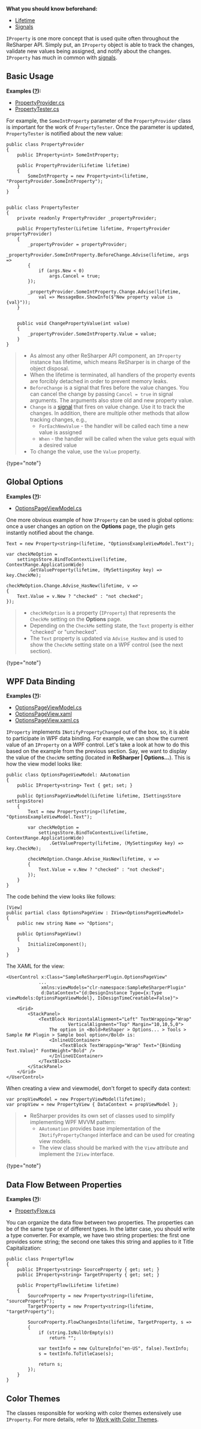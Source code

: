 [//]: # (title: Work with IProperty)

**What you should know beforehand:**
* [Lifetime](WorkWithLifetime.md)
* [Signals](WorkWithSignals.md)

`IProperty` is one more concept that is used quite often throughout the ReSharper API. Simply put, an `IProperty` object is able to track the changes, validate new values being assigned, and  notify about the changes. `IProperty` has much in common with [signals](WorkWithSignals.md).

## Basic Usage
**Examples ([?](HowTo_HowTo.md#sample-solution)):**
* [PropertyProvider.cs](https://github.com/JetBrains/sample-resharper-plugin/blob/master/SampleReSharperPlugin/src/IProperty/PropertyProvider.cs)
* [PropertyTester.cs](https://github.com/JetBrains/sample-resharper-plugin/blob/master/SampleReSharperPlugin/src/IProperty/PropertyTester.cs)

For example, the `SomeIntProperty` parameter of the `PropertyProvider` class is important for the work of `PropertyTester`. Once the parameter is updated, `PropertyTester` is notified about the new value:

```
public class PropertyProvider
{
    public IProperty<int> SomeIntProperty;

    public PropertyProvider(Lifetime lifetime)
    {
        SomeIntProperty = new Property<int>(lifetime, "PropertyProvider.SomeIntProperty");
    }
}
 
 
public class PropertyTester
{
    private readonly PropertyProvider _propertyProvider;
 
    public PropertyTester(Lifetime lifetime, PropertyProvider propertyProvider)
    {
        _propertyProvider = propertyProvider;
        _propertyProvider.SomeIntProperty.BeforeChange.Advise(lifetime, args =>
        {
            if (args.New < 0)                
                args.Cancel = true;                
        });
 
        _propertyProvider.SomeIntProperty.Change.Advise(lifetime,
            val => MessageBox.ShowInfo($"New property value is {val}"));
    }
 
 
    public void ChangePropertyValue(int value)
    {
        _propertyProvider.SomeIntProperty.Value = value;
    }
}
```

>
>* As almost any other ReSharper API component, an `IProperty` instance has lifetime, which means ReSharper is in charge of the object disposal.
>* When the lifetime is terminated, all handlers of the property events are forcibly detached in order to prevent memory leaks.
>* `BeforeChange` is a signal that fires before the value changes. You can cancel the change by passing `Cancel = true` in signal arguments. The arguments also store old and new property value.
>* `Change` is a [signal](WorkWithSignals.md) that fires on value change. Use it to track the changes. In addition, there are multiple other methods that allow tracking changes, e.g., 
>    * `ForEachNewValue` - the handler will be called each time a new value is assigned
>    * `When` - the handler will be called when the value gets equal with a desired value
>* To change the value, use the `Value` property.
>
>
{type="note"}

## Global Options
**Examples ([?](HowTo_HowTo.md#sample-solution)):**
* [OptionsPageViewModel.cs](https://github.com/JetBrains/sample-resharper-plugin/blob/master/SampleReSharperPlugin/src/Options/Ui/OptionsPageViewModel.cs)

One more obvious example of how `IProperty` can be used is global options: once a user changes an option on the **Options** page, the plugin gets instantly notified about the change.

```
Text = new Property<string>(lifetime, "OptionsExampleViewModel.Text");
 
var checkMeOption =
    settingsStore.BindToContextLive(lifetime, ContextRange.ApplicationWide)
        .GetValueProperty(lifetime, (MySettingsKey key) => key.CheckMe);
 
checkMeOption.Change.Advise_HasNew(lifetime, v =>
{
    Text.Value = v.New ? "checked" : "not checked";
});
```

>
>* `checkMeOption` is a property (`IProperty`) that represents the `CheckMe` setting on the **Options** page.
>* Depending on the `CheckMe` setting state, the `Text` property is either "checked" or "unchecked".
>* The `Text` property is updated via `Advise_HasNew` and is used to show the `CheckMe` setting state on a WPF control (see the next section).
>
{type="note"}

## WPF Data Binding
**Examples ([?](HowTo_HowTo.md#sample-solution)):**
* [OptionsPageViewModel.cs](https://github.com/JetBrains/sample-resharper-plugin/blob/master/SampleReSharperPlugin/src/Options/Ui/OptionsPageViewModel.cs)
* [OptionsPageView.xaml](https://github.com/JetBrains/sample-resharper-plugin/blob/master/SampleReSharperPlugin/src/Options/Ui/OptionsPageView.xaml)
* [OptionsPageView.xaml.cs](https://github.com/JetBrains/sample-resharper-plugin/blob/master/SampleReSharperPlugin/src/Options/Ui/OptionsPageView.xaml.cs)

`IProperty` implements `INotifyPropertyChanged` out of the box, so, it is able to participate in WPF data binding. For example, we can show the current value of an `IProperty` on a WPF control. Let's take a look at how to do this based on the example from the previous section. Say, we want to display the value of the `CheckMe` setting (located in **ReSharper &#124; Options...**). This is how the view model looks like:

```
public class OptionsPageViewModel: AAutomation    
{
    public IProperty<string> Text { get; set; }        
 
    public OptionsPageViewModel(Lifetime lifetime, ISettingsStore settingsStore)
    {
        Text = new Property<string>(lifetime, "OptionsExampleViewModel.Text");
 
        var checkMeOption =
            settingsStore.BindToContextLive(lifetime, ContextRange.ApplicationWide)
                .GetValueProperty(lifetime, (MySettingsKey key) => key.CheckMe);
 
        checkMeOption.Change.Advise_HasNew(lifetime, v =>
        {
            Text.Value = v.New ? "checked" : "not checked";
        });
    }
}
```
The code behind the view looks like follows:
```
[View]
public partial class OptionsPageView : IView<OptionsPageViewModel>
{
    public new string Name => "Options";
 
    public OptionsPageView()
    {
        InitializeComponent();
    }
}
```
The XAML for the view:
```
<UserControl x:Class="SampleReSharperPlugin.OptionsPageView"
            ...
             xmlns:viewModels="clr-namespace:SampleReSharperPlugin"
             d:DataContext="{d:DesignInstance Type={x:Type viewModels:OptionsPageViewModel}, IsDesignTimeCreatable=False}">
 
    <Grid>
        <StackPanel>
            <TextBlock HorizontalAlignment="Left" TextWrapping="Wrap"
                       VerticalAlignment="Top" Margin="10,10,5,0">
                The option in <Bold>ReShaper > Options... > Tools > Sample R# Plugin > Sample bool option</Bold> is:
                <InlineUIContainer>
                    <TextBlock TextWrapping="Wrap" Text="{Binding Text.Value}" FontWeight="Bold" />
                </InlineUIContainer>
            </TextBlock>
        </StackPanel>
    </Grid>
</UserControl>
```

When creating a view and viewmodel, don't forget to specify data context:
```
var propViewModel = new PropertyViewModel(lifetime);
var propView = new PropertyView { DataContext = propViewModel };
```

>
>* ReSharper provides its own set of classes used to simplify implementing WPF MVVM pattern: 
>    * `AAutomation` provides base implementation of the `INotifyPropertyChanged` interface and can be used for creating view models. 
>    * The view class should be marked with the `View` attribute and implement the `IView` interface.
>
>
{type="note"}

## Data Flow Between Properties
**Examples ([?](HowTo_HowTo.md#sample-solution)):**
* [PropertyFlow.cs](https://github.com/JetBrains/sample-resharper-plugin/blob/master/SampleReSharperPlugin/src/IProperty/PropertyFlow.cs)

You can organize the data flow between two properties. The properties can be of the same type or of different types. In the latter case, you should write a type converter. For example, we have two string properties: the first one provides some string; the second one takes this string and applies to it Title Capitalization:
```
public class PropertyFlow
{
    public IProperty<string> SourceProperty { get; set; }
    public IProperty<string> TargetProperty { get; set; }
 
    public PropertyFlow(Lifetime lifetime)
    {
        SourceProperty = new Property<string>(lifetime, "sourceProperty");
        TargetProperty = new Property<string>(lifetime, "targetProperty");
 
        SourceProperty.FlowChangesInto(lifetime, TargetProperty, s =>
        {
            if (string.IsNullOrEmpty(s))
                return "";
 
            var textInfo = new CultureInfo("en-US", false).TextInfo;
            s = textInfo.ToTitleCase(s); 
 
            return s;
        });
    }
}
```

## Color Themes
The classes responsible for working with color themes extensively use `IProperty`. 
For more details, refer to [Work with Color Themes](WorkWithColorThemes.md).